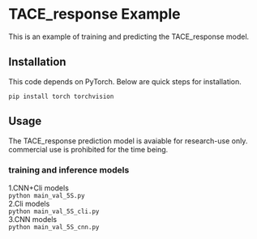 # TACE_response Example

This is an example of training and predicting the TACE_response model.

## Installation
This code depends on PyTorch. Below are quick steps for installation. 

  ```pip install torch torchvision```
  
## Usage
The TACE_response prediction model is avaiable for research-use only. commercial use is prohibited for the time being. 

### training and inference models
  1.CNN+Cli models  
  ```python main_val_5S.py```  
  2.Cli models  
  ```python main_val_5S_cli.py```  
  3.CNN models  
  ```python main_val_5S_cnn.py```
